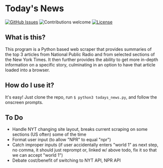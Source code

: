  # Today's News  

[![GitHub Issues](https://img.shields.io/github/issues/David-Bauman/News.svg)](https://github.com/David-Bauman/News/issues)
![Contributions welcome](https://img.shields.io/badge/contributions-welcome-green.svg)
[![License](https://img.shields.io/badge/license-MIT-blue.svg)](https://opensource.org/licenses/MIT)

## What is this?

This program is a Python based web scraper that provides summaries of the top 3 articles from National Public Radio and from selected sections of the New York Times. It then further provides the ability to get more in-depth information on a specific story, culminating in an option to have that article loaded into a browser.  

## How do I use it?

It's easy! Just clone the repo, run `$ python3 todays_news.py`, and follow the onscreen prompts.

## To Do
- Handle NYT changing site layout, breaks current scraping on some sections (US often) some of the time
- Format user input (to allow "NPR" to equal "npr")
- Catch improper inputs (if user accidentally enters "world 1" as next step, no comma, it should just reprompt or, linked w/ above todo, fix it so that we can accept "world 1")
- Debate cost/benefit of switching to NYT API, NPR API

